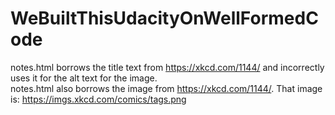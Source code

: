 # WeBuiltThisUdacityOnWellFormedCode

notes.html borrows the title text from https://xkcd.com/1144/ and incorrectly uses it for the alt text for the image.  
notes.html also borrows the image from https://xkcd.com/1144/. That image is: https://imgs.xkcd.com/comics/tags.png
